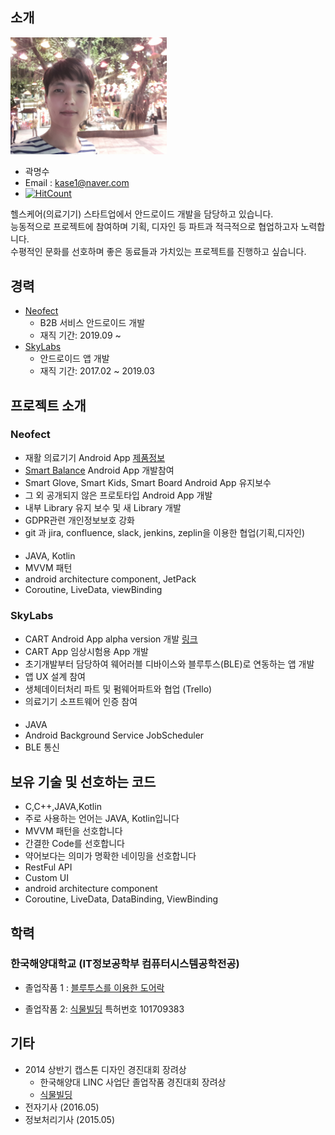 ## 소개
<img src="https://github.com/mskwak32/Resume/blob/main/20200104_214450_171.jpg?raw=true" width="250"/>

* 곽명수
* Email : kase1@naver.com
* [![HitCount](http://hits.dwyl.com/mskwak32/Resume.svg)](http://hits.dwyl.com/mskwak32/Resume)

헬스케어(의료기기) 스타트업에서 안드로이드 개발을 담당하고 있습니다.   
능동적으로 프로젝트에 참여하며 기획, 디자인 등 파트과 적극적으로 협업하고자 노력합니다.   
수평적인 문화를 선호하며 좋은 동료들과 가치있는 프로젝트를 진행하고 싶습니다.

## 경력

* [Neofect](https://www.neofect.com/kr/) 
  * B2B 서비스 안드로이드 개발
  * 재직 기간: 2019.09 ~
* [SkyLabs](https://www.i-skylabs.com/?lang=ko)
  * 안드로이드 앱 개발
  * 재직 기간: 2017.02 ~ 2019.03

## 프로젝트 소개
### Neofect
- 재활 의료기기 Android App [제품정보](https://www.neofect.com/kr/for-clinic)
- [Smart Balance](https://www.neofect.com/kr/smart-balance) Android App 개발참여
- Smart Glove, Smart Kids, Smart Board Android App 유지보수 
- 그 외 공개되지 않은 프로토타입 Android App 개발
- 내부 Library 유지 보수 및 새 Library 개발
- GDPR관련 개인정보보호 강화
- git 과 jira, confluence, slack, jenkins, zeplin을 이용한 협업(기획,디자인)

####
- JAVA, Kotlin
- MVVM 패턴
- android architecture component, JetPack
- Coroutine, LiveData, viewBinding

### SkyLabs
- CART Android App alpha version 개발 [링크](https://www.i-skylabs.com/product-mfds?lang=ko)
- CART App 임상시험용 App 개발
- 초기개발부터 담당하여 웨어러블 디바이스와 블루투스(BLE)로 연동하는 앱 개발
- 앱 UX 설계 참여
- 생체데이터처리 파트 및 펌웨어파트와 협업 (Trello)
- 의료기기 소프트웨어 인증 참여

####
- JAVA
- Android Background Service JobScheduler
- BLE 통신

## 보유 기술 및 선호하는 코드
- C,C++,JAVA,Kotlin
- 주로 사용하는 언어는 JAVA, Kotlin입니다
- MVVM 패턴을 선호합니다
- 간결한 Code를 선호합니다
- 약어보다는 의미가 명확한 네이밍을 선호합니다
- RestFul API
- Custom UI
- android architecture component
- Coroutine, LiveData, DataBinding, ViewBinding

## 학력
### 한국해양대학교 (IT정보공학부 컴퓨터시스템공학전공)
- 졸업작품 1 : 
[블루투스를 이용한 도어락](https://blog.naver.com/kase1/220890732621)

- 졸업작품 2:
[식물빌딩](https://blog.naver.com/kase1/220890711102)
특허번호 101709383

## 기타
- 2014 상반기 캡스톤 디자인 경진대회 장려상
  - 한국해양대 LINC 사업단 졸업작품 경진대회 장려상
  - [식물빌딩](https://blog.naver.com/kase1/220890711102)
- 전자기사 (2016.05)
- 정보처리기사 (2015.05)


